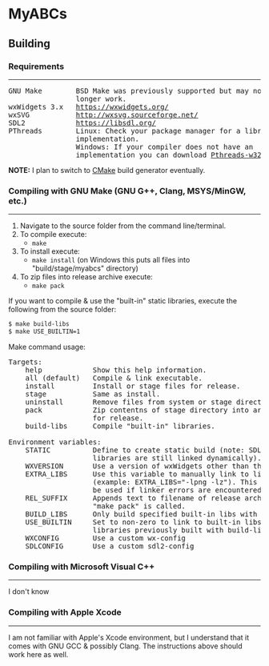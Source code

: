 
# MyABCs


## Building 

### Requirements
---

<pre>
GNU Make        BSD Make was previously supported but may no
                longer work.
wxWidgets 3.x   <a href="https://wxwidgets.org/">https://wxwidgets.org/</a>
wxSVG           <a href="http://wxsvg.sourceforge.net/">http://wxsvg.sourceforge.net/</a>
SDL2            <a href="https://libsdl.org/">https://libsdl.org/</a>
PThreads        Linux: Check your package manager for a library
                implementation.
                Windows: If your compiler does not have an
                implementation you can download <a href="http://sourceware.org/pthreads-win32/">Pthreads-w32</a>.
</pre>

**NOTE:** I plan to switch to [CMake](https://cmake.org/) build generator eventually.


### Compiling with GNU Make (GNU G++, Clang, MSYS/MinGW, etc.)
---

1. Navigate to the source folder from the command line/terminal.
2. To compile execute:
    - `make`
3. To install execute:
    - `make install` (on Windows this puts all files into "build/stage/myabcs" directory)
4. To zip files into release archive execute:
    - `make pack`

If you want to compile & use the "built-in" static libraries, execute the following
from the source folder:

```sh
$ make build-libs
$ make USE_BUILTIN=1
```

Make command usage:
<pre>
Targets:
    help            Show this help information.
    all (default)   Compile & link executable.
    install         Install or stage files for release.
    stage           Same as install.
    uninstall       Remove files from system or stage directory.
    pack            Zip contentns of stage directory into archive
                    for release.
    build-libs      Compile "built-in" libraries.

Environment variables:
    STATIC          Define to create static build (note: SDL
                    libraries are still linked dynamically).
    WXVERSION       Use a version of wxWidgets other than the default.
    EXTRA_LIBS      Use this variable to manually link to libraries
                    (example: EXTRA_LIBS="-lpng -lz"). This should only
                    be used if linker errors are encountered.
    REL_SUFFIX      Appends text to filename of release archive when
                    "make pack" is called.
    BUILD_LIBS      Only build specified built-in libs with build-libs target.
    USE_BUILTIN     Set to non-zero to link to built-in libs. Only works if
                    libraries previously built with build-libs target called.
    WXCONFIG        Use a custom wx-config
    SDLCONFIG       Use a custom sdl2-config
</pre>


### Compiling with Microsoft Visual C++
---

I don't know


### Compiling with Apple Xcode
---

I am not familiar with Apple's Xcode environment, but I understand that it
comes with GNU GCC & possibly Clang. The instructions above should work here as
well.
